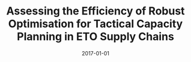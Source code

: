 ---
title: 'Assessing the Efficiency of Robust Optimisation for Tactical Capacity Planning in ETO Supply Chains'
summary: '
- Funding Organisation: National Council for Scientific and Technological Development, Brazil

- Funding period: Jan 2017 – Jan 2020

- Summary: Fabricio Oliveira acted as the Partner Investigator, coordinated by Dr. Andrea Carvalho (NationalInstitute of Technology, Brazil)
'

tags:
  - previous
date: 2017-01-01
external_link: 
---